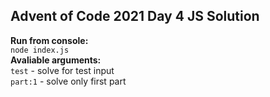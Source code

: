 ## Advent of Code 2021 Day 4 JS Solution

**Run from console:**  
`node index.js`  
**Avaliable arguments:**  
`test` - solve for test input  
`part:1` - solve only first part   

